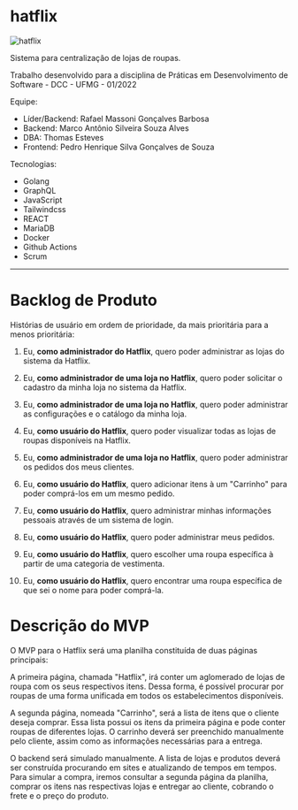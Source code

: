 # hatflix

![hatflix](https://user-images.githubusercontent.com/73971077/163252464-eb09a2fd-c548-4f00-819a-760ea9e56b1c.jpg)

Sistema para centralização de lojas de roupas.

Trabalho desenvolvido para a disciplina de Práticas em Desenvolvimento de Software - DCC - UFMG - 01/2022

Equipe:
  - Líder/Backend: Rafael Massoni Gonçalves Barbosa
  - Backend: Marco Antônio Silveira Souza Alves
  - DBA: Thomas Esteves
  - Frontend: Pedro Henrique Silva Gonçalves de Souza 

Tecnologias:
  - Golang
  - GraphQL
  - JavaScript
  - Tailwindcss
  - REACT
  - MariaDB
  - Docker
  - Github Actions
  - Scrum

----

# Backlog de Produto

Histórias de usuário em ordem de prioridade, da mais prioritária para a menos prioritária:

 
  1) Eu, **como administrador do Hatflix**, quero poder administrar as lojas do sistema da Hatflix.

  2) Eu, **como administrador de uma loja no Hatflix**, quero poder solicitar o cadastro da minha loja no sistema da Hatflix.

  3) Eu, **como administrador de uma loja no Hatflix**, quero poder administrar as configurações e o catálogo da minha loja.

  4) Eu, **como usuário do Hatflix**, quero poder visualizar todas as lojas de roupas disponíveis na Hatflix.

  5) Eu, **como administrador de uma loja no Hatflix**, quero poder administrar os pedidos dos meus clientes.

  6) Eu, **como usuário do Hatflix**, quero adicionar itens à um "Carrinho" para poder comprá-los em um mesmo pedido.

  7) Eu, **como usuário do Hatflix**, quero administrar minhas informações pessoais através de um sistema de login.

  8) Eu, **como usuário do Hatflix**, quero poder administrar meus pedidos.

  9) Eu, **como usuário do Hatflix**, quero escolher uma roupa específica à partir de uma categoria de vestimenta.

  10) Eu, **como usuário do Hatflix**, quero encontrar uma roupa específica de que sei o nome para poder comprá-la.


# Descrição do MVP

O MVP para o Hatflix será uma planilha constituída de duas páginas principais:

A primeira página, chamada "Hatflix", irá conter um aglomerado de lojas de roupa com os seus respectivos itens. Dessa forma, é possível procurar por roupas de uma forma unificada em todos os estabelecimentos disponíveis.

A segunda página, nomeada "Carrinho", será a lista de itens que o cliente deseja comprar. Essa lista possui os itens da primeira página e pode conter roupas de diferentes lojas. O carrinho deverá ser preenchido manualmente pelo cliente, assim como as informações necessárias para a entrega.

O backend será simulado manualmente. A lista de lojas e produtos deverá ser construída procurando em sites e atualizando de tempos em tempos. Para simular a compra, iremos consultar a segunda página da planilha, comprar os itens nas respectivas lojas e entregar ao cliente, cobrando o frete e o preço do produto.



